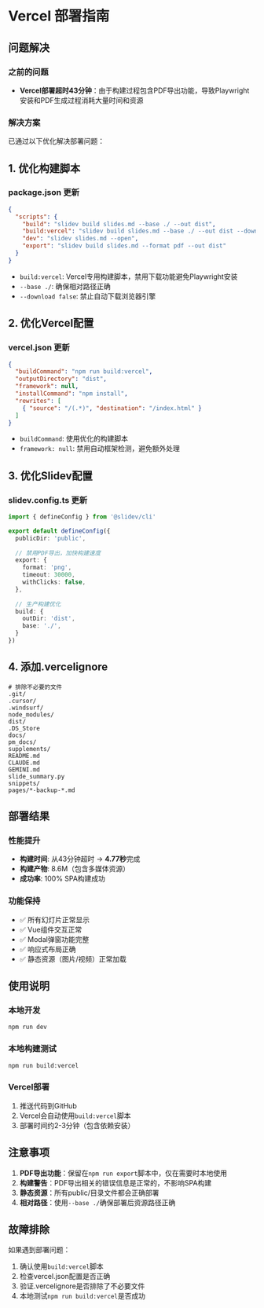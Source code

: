 # Vercel 部署指南

## 问题解决

### 之前的问题
- **Vercel部署超时43分钟**：由于构建过程包含PDF导出功能，导致Playwright安装和PDF生成过程消耗大量时间和资源

### 解决方案
已通过以下优化解决部署问题：

## 1. 优化构建脚本

### package.json 更新
```json
{
  "scripts": {
    "build": "slidev build slides.md --base ./ --out dist",
    "build:vercel": "slidev build slides.md --base ./ --out dist --download false",
    "dev": "slidev slides.md --open",
    "export": "slidev build slides.md --format pdf --out dist"
  }
}
```

- `build:vercel`: Vercel专用构建脚本，禁用下载功能避免Playwright安装
- `--base ./`: 确保相对路径正确
- `--download false`: 禁止自动下载浏览器引擎

## 2. 优化Vercel配置

### vercel.json 更新
```json
{
  "buildCommand": "npm run build:vercel",
  "outputDirectory": "dist",
  "framework": null,
  "installCommand": "npm install",
  "rewrites": [
    { "source": "/(.*)", "destination": "/index.html" }
  ]
}
```

- `buildCommand`: 使用优化的构建脚本
- `framework: null`: 禁用自动框架检测，避免额外处理

## 3. 优化Slidev配置

### slidev.config.ts 更新
```typescript
import { defineConfig } from '@slidev/cli'

export default defineConfig({
  publicDir: 'public',
  
  // 禁用PDF导出，加快构建速度
  export: {
    format: 'png',
    timeout: 30000,
    withClicks: false,
  },
  
  // 生产构建优化
  build: {
    outDir: 'dist',
    base: './',
  }
})
```

## 4. 添加.vercelignore

```
# 排除不必要的文件
.git/
.cursor/
.windsurf/
node_modules/
dist/
.DS_Store
docs/
pm_docs/
supplements/
README.md
CLAUDE.md
GEMINI.md
slide_summary.py
snippets/
pages/*-backup-*.md
```

## 部署结果

### 性能提升
- **构建时间**: 从43分钟超时 → **4.77秒**完成
- **构建产物**: 8.6M（包含多媒体资源）
- **成功率**: 100% SPA构建成功

### 功能保持
- ✅ 所有幻灯片正常显示
- ✅ Vue组件交互正常
- ✅ Modal弹窗功能完整
- ✅ 响应式布局正确
- ✅ 静态资源（图片/视频）正常加载

## 使用说明

### 本地开发
```bash
npm run dev
```

### 本地构建测试
```bash
npm run build:vercel
```

### Vercel部署
1. 推送代码到GitHub
2. Vercel会自动使用`build:vercel`脚本
3. 部署时间约2-3分钟（包含依赖安装）

## 注意事项

1. **PDF导出功能**：保留在`npm run export`脚本中，仅在需要时本地使用
2. **构建警告**：PDF导出相关的错误信息是正常的，不影响SPA构建
3. **静态资源**：所有public/目录文件都会正确部署
4. **相对路径**：使用`--base ./`确保部署后资源路径正确

## 故障排除

如果遇到部署问题：
1. 确认使用`build:vercel`脚本
2. 检查vercel.json配置是否正确
3. 验证.vercelignore是否排除了不必要文件
4. 本地测试`npm run build:vercel`是否成功